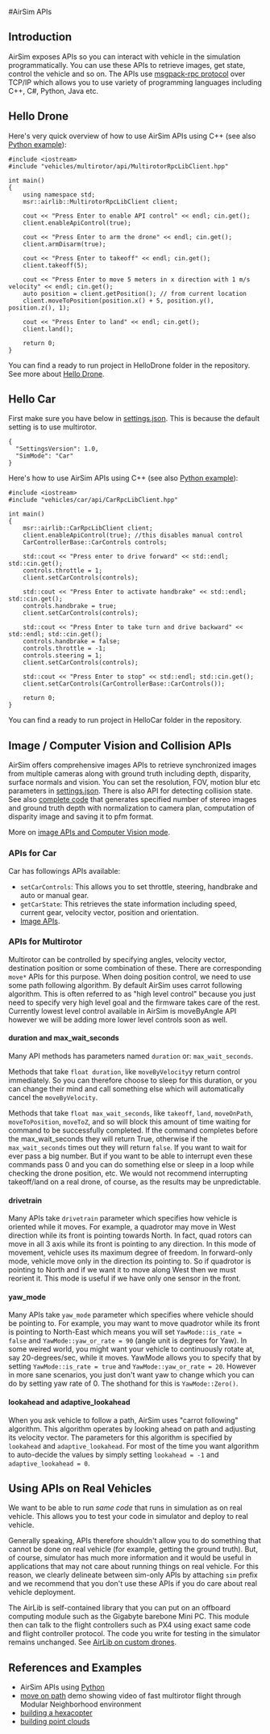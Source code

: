 #AirSim APIs
## Introduction
AirSim exposes APIs so you can interact with vehicle in the simulation programmatically. You can use these APIs to retrieve images, get state, control the vehicle and so on. The APIs use [msgpack-rpc protocol](https://github.com/msgpack-rpc/msgpack-rpc) over TCP/IP which allows you to use variety of programming languages including C++, C#, Python, Java etc.

## Hello Drone
Here's very quick overview of how to use AirSim APIs using C++ (see also [Python example](python.md)):

```
#include <iostream>
#include "vehicles/multirotor/api/MultirotorRpcLibClient.hpp"

int main() 
{
    using namespace std;
    msr::airlib::MultirotorRpcLibClient client;

    cout << "Press Enter to enable API control" << endl; cin.get();
    client.enableApiControl(true);

    cout << "Press Enter to arm the drone" << endl; cin.get();
    client.armDisarm(true);

    cout << "Press Enter to takeoff" << endl; cin.get();
    client.takeoff(5);

    cout << "Press Enter to move 5 meters in x direction with 1 m/s velocity" << endl; cin.get();  
    auto position = client.getPosition(); // from current location
    client.moveToPosition(position.x() + 5, position.y(), position.z(), 1);

    cout << "Press Enter to land" << endl; cin.get();
    client.land();

    return 0;
}

```

You can find a ready to run project in HelloDrone folder in the repository. See more about [Hello Drone](hello_drone.md).

## Hello Car
First make sure you have below in [settings.json](settings.md). This is because the default setting is to use multirotor.

```
{
  "SettingsVersion": 1.0,
  "SimMode": "Car"
}
```

Here's how to use AirSim APIs using C++ (see also [Python example](python.md)):

```
#include <iostream>
#include "vehicles/car/api/CarRpcLibClient.hpp"

int main() 
{
    msr::airlib::CarRpcLibClient client;
    client.enableApiControl(true); //this disables manual control
    CarControllerBase::CarControls controls;

    std::cout << "Press enter to drive forward" << std::endl; std::cin.get();
    controls.throttle = 1;
    client.setCarControls(controls);

    std::cout << "Press Enter to activate handbrake" << std::endl; std::cin.get();
    controls.handbrake = true;
    client.setCarControls(controls);

    std::cout << "Press Enter to take turn and drive backward" << std::endl; std::cin.get();
    controls.handbrake = false;
    controls.throttle = -1;
    controls.steering = 1;
    client.setCarControls(controls);

    std::cout << "Press Enter to stop" << std::endl; std::cin.get();
    client.setCarControls(CarControllerBase::CarControls());

    return 0;
}

```

You can find a ready to run project in HelloCar folder in the repository.

## Image / Computer Vision and Collision APIs
AirSim offers comprehensive images APIs to retrieve synchronized images from multiple cameras along with ground truth including depth, disparity, surface normals and vision. You can set the resolution, FOV, motion blur etc parameters in [settings.json](settings.md). There is also API for detecting collision state. See also [complete code](../Examples/StereoImageGenerator.hpp) that generates specified number of stereo images and ground truth depth with normalization to camera plan, computation of disparity image and saving it to pfm format.

More on [image APIs and Computer Vision mode](image_apis.md).

### APIs for Car
Car has followings APIs available:

* `setCarControls`: This allows you to set throttle, steering, handbrake and auto or manual gear.
* `getCarState`: This retrieves the state information including speed, current gear, velocity vector, position and orientation.
* [Image APIs](image_apis.md).

### APIs for Multirotor
Multirotor can be controlled by specifying angles, velocity vector, destination position or some combination of these. There are corresponding `move*` APIs for this purpose. When doing position control, we need to use some path following algorithm. By default AirSim uses carrot following algorithm. This is often referred to as "high level control" because you just need to specify very high level goal and the firmware takes care of the rest. Currently lowest level control available in AirSim is moveByAngle API however we will be adding more lower level controls soon as well.

#### duration and max_wait_seconds
Many API methods has parameters named `duration` or: `max_wait_seconds`.

Methods that take `float duration`, like `moveByVelocity`y return control immediately. So you can therefore choose to sleep for this duration, or you can change their mind and call something else which will automatically cancel the `moveByVelocity`.

Methods that take `float max_wait_seconds`, like `takeoff`, `land`, `moveOnPath`, `moveToPosition`, `moveToZ`, and so will block this amount of time waiting for command to be successfully completed. If the command completes before the max_wait_seconds they will return True, otherwise
if the `max_wait_seconds` times out they will return `false`.  If you want to wait for ever pass a big number. But if you want to be able to interrupt even these commands pass 0 and you can do something else or sleep in a loop while checking the drone position, etc. We would not recommend interrupting takeoff/land on a real drone, of course, as the results may be unpredictable.

#### drivetrain
Many APIs take `drivetrain` parameter which specifies how vehicle is oriented while it moves. For example, a quadrotor may move in West direction while its front is pointing towards North. In fact, quad rotors can move in all 3 axis while its front is pointing to any direction. In this mode of movement, vehicle uses its maximum degree of freedom. In forward-only mode, vehicle move only in the direction its pointing to. So if quadrotor is pointing to North and if we want it to move along West then we must reorient it. This mode is useful if we have only one sensor in the front.

#### yaw_mode
Many APIs take `yaw_mode` parameter which specifies where vehicle should be pointing to. For example, you may want to move quadrotor while its front is pointing to North-East which means you will set `YawMode::is_rate = false` and `YawMode::yaw_or_rate = 90` (angle unit is degrees for Yaw). In some weired world, you might want your vehicle to continuously rotate at, say 20-degrees/sec, while it moves. YawMode allows you to specify that by setting  `YawMode::is_rate = true` and `YawMode::yaw_or_rate = 20`. However in more sane scenarios, you just don't want yaw to change which you can do by setting yaw rate of 0. The shothand for this is `YawMode::Zero()`. 

#### lookahead and adaptive_lookahead
When you ask vehicle to follow a path, AirSim uses "carrot following" algorithm. This algorithm operates by looking ahead on path and adjusting its velocity vector. The parameters for this algorithm is specified by `lookahead` and `adaptive_lookahead`. For most of the time you want algorithm to auto-decide the values by simply setting `lookahead = -1` and `adaptive_lookahead = 0`.

## Using APIs on Real Vehicles
We want to be able to run *same code* that runs in simulation as on real vehicle. This allows you to test your code in simulator and deploy to real vehicle. 

Generally speaking, APIs therefore shouldn't allow you to do something that cannot be done on real vehicle (for example, getting the ground truth). But, of course, simulator has much more information and it would be useful in applications that may not care about running things on real vehicle. For this reason, we clearly delineate between sim-only APIs by attaching `sim` prefix and we recommend that you don't use these APIs if you do care about real vehicle deployment.

The AirLib is self-contained library that you can put on an offboard computing module such as the Gigabyte barebone Mini PC. This module then can talk to the flight controllers such as PX4 using exact same code and flight controller protocol. The code you write for testing in the simulator remains unchanged. See [AirLib on custom drones](/custom_drone.md).


## References and Examples

* AirSim APIs using [Python](python.md)
* [move on path](https://github.com/Microsoft/AirSim/wiki/moveOnPath-demo) demo showing video of fast multirotor flight through Modular Neighborhood environment
* [building a hexacopter](https://github.com/Microsoft/AirSim/wiki/hexacopter)
* [building point clouds](https://github.com/Microsoft/AirSim/wiki/Point-Clouds)